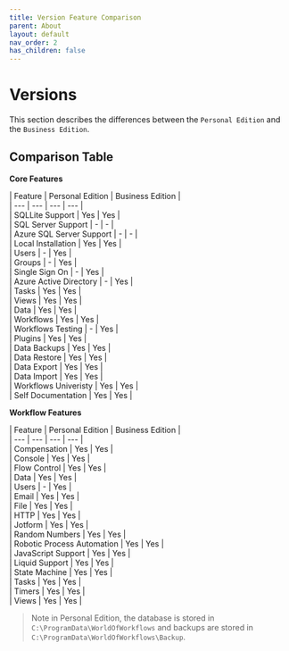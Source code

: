 ```yaml
---
title: Version Feature Comparison
parent: About
layout: default
nav_order: 2
has_children: false
---
```


# Versions

This section describes the differences between the `Personal Edition` and the `Business Edition`.

## Comparison Table

**Core Features**

| Feature | Personal Edition | Business Edition |  
| --- | --- | --- | --- |  
| SQLLite Support | Yes | Yes |   
| SQL Server Support | - | - |   
| Azure SQL Server Support | - | - |   
| Local Installation | Yes | Yes |   
| Users | - | Yes |   
| Groups | - | Yes |   
| Single Sign On | - | Yes |  
| Azure Active Directory | - | Yes |  
| Tasks | Yes | Yes |   
| Views | Yes | Yes |   
| Data | Yes | Yes |   
| Workflows | Yes | Yes |   
| Workflows Testing | - | Yes |   
| Plugins | Yes | Yes |   
| Data Backups | Yes | Yes |   
| Data Restore | Yes | Yes |   
| Data Export | Yes | Yes |   
| Data Import | Yes | Yes |   
| Workflows Univeristy | Yes | Yes |   
| Self Documentation | Yes | Yes |   


**Workflow Features**

| Feature | Personal Edition | Business Edition |   
| --- | --- | --- | --- |   
| Compensation | Yes | Yes |   
| Console | Yes | Yes |  
| Flow Control | Yes | Yes |   
| Data | Yes | Yes |   
| Users | - | Yes |      
| Email | Yes | Yes |   
| File | Yes | Yes |   
| HTTP | Yes | Yes |   
| Jotform | Yes | Yes |   
| Random Numbers | Yes | Yes |   
| Robotic Process Automation | Yes | Yes |   
| JavaScript Support | Yes | Yes |   
| Liquid Support | Yes | Yes |   
| State Machine | Yes | Yes |   
| Tasks | Yes | Yes |   
| Timers | Yes | Yes |   
| Views | Yes | Yes |   

> Note in Personal Edition, the database is stored in ```C:\ProgramData\WorldOfWorkflows``` and backups are stored in ```C:\ProgramData\WorldOfWorkflows\Backup```.